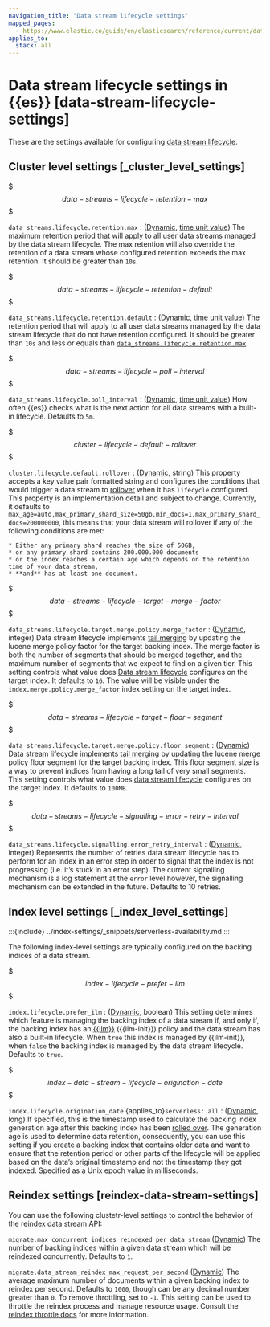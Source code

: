 ```yaml
---
navigation_title: "Data stream lifecycle settings"
mapped_pages:
  - https://www.elastic.co/guide/en/elasticsearch/reference/current/data-stream-lifecycle-settings.html
applies_to:
  stack: all
---
```


# Data stream lifecycle settings in {{es}} [data-stream-lifecycle-settings]


These are the settings available for configuring [data stream lifecycle](docs-content://manage-data/lifecycle/data-stream.md).

## Cluster level settings [_cluster_level_settings]

$$$data-streams-lifecycle-retention-max$$$

`data_streams.lifecycle.retention.max`
:   ([Dynamic](docs-content://deploy-manage/stack-settings.md#dynamic-cluster-setting), [time unit value](/reference/elasticsearch/rest-apis/api-conventions.md#time-units)) The maximum retention period that will apply to all user data streams managed by the data stream lifecycle. The max retention will also override the retention of a data stream whose configured retention exceeds the max retention. It should be greater than `10s`.

$$$data-streams-lifecycle-retention-default$$$

`data_streams.lifecycle.retention.default`
:   ([Dynamic](docs-content://deploy-manage/stack-settings.md#dynamic-cluster-setting), [time unit value](/reference/elasticsearch/rest-apis/api-conventions.md#time-units)) The retention period that will apply to all user data streams managed by the data stream lifecycle that do not have retention configured. It should be greater than `10s` and less or equals than [`data_streams.lifecycle.retention.max`](#data-streams-lifecycle-retention-max).

$$$data-streams-lifecycle-poll-interval$$$

`data_streams.lifecycle.poll_interval`
:   ([Dynamic](docs-content://deploy-manage/stack-settings.md#dynamic-cluster-setting), [time unit value](/reference/elasticsearch/rest-apis/api-conventions.md#time-units)) How often {{es}} checks what is the next action for all data streams with a built-in lifecycle. Defaults to `5m`.

$$$cluster-lifecycle-default-rollover$$$

`cluster.lifecycle.default.rollover`
:   ([Dynamic](docs-content://deploy-manage/stack-settings.md#dynamic-cluster-setting), string) This property accepts a key value pair formatted string and configures the conditions that would trigger a data stream to [rollover](docs-content://manage-data/lifecycle/index-lifecycle-management/rollover.md) when it has `lifecycle` configured. This property is an implementation detail and subject to change. Currently, it defaults to `max_age=auto,max_primary_shard_size=50gb,min_docs=1,max_primary_shard_docs=200000000`, this means that your data stream will rollover if any of the following conditions are met:

    * Either any primary shard reaches the size of 50GB,
    * or any primary shard contains 200.000.000 documents
    * or the index reaches a certain age which depends on the retention time of your data stream,
    * **and** has at least one document.


$$$data-streams-lifecycle-target-merge-factor$$$

`data_streams.lifecycle.target.merge.policy.merge_factor`
:   ([Dynamic](docs-content://deploy-manage/stack-settings.md#dynamic-cluster-setting), integer) Data stream lifecycle implements [tail merging](docs-content://manage-data/lifecycle/data-stream.md#data-streams-lifecycle-how-it-works) by updating the lucene merge policy factor for the target backing index. The merge factor is both the number of segments that should be merged together, and the maximum number of segments that we expect to find on a given tier. This setting controls what value does [Data stream lifecycle](docs-content://manage-data/lifecycle/data-stream.md) configures on the target index. It defaults to `16`. The value will be visible under the `index.merge.policy.merge_factor` index setting on the target index.

$$$data-streams-lifecycle-target-floor-segment$$$

`data_streams.lifecycle.target.merge.policy.floor_segment`
:   ([Dynamic](docs-content://deploy-manage/stack-settings.md#dynamic-cluster-setting)) Data stream lifecycle implements [tail merging](docs-content://manage-data/lifecycle/data-stream.md#data-streams-lifecycle-how-it-works) by updating the lucene merge policy floor segment for the target backing index. This floor segment size is a way to prevent indices from having a long tail of very small segments. This setting controls what value does [data stream lifecycle](docs-content://manage-data/lifecycle/data-stream.md) configures on the target index. It defaults to `100MB`.

$$$data-streams-lifecycle-signalling-error-retry-interval$$$

`data_streams.lifecycle.signalling.error_retry_interval`
:   ([Dynamic](docs-content://deploy-manage/stack-settings.md#dynamic-cluster-setting), integer) Represents the number of retries data stream lifecycle has to perform for an index in an error step in order to signal that the index is not progressing (i.e. it’s stuck in an error step). The current signalling mechanism is a log statement at the `error` level however, the signalling mechanism can be extended in the future. Defaults to 10 retries.


## Index level settings [_index_level_settings]

:::{include} ../index-settings/_snippets/serverless-availability.md
:::

The following index-level settings are typically configured on the backing indices of a data stream.

$$$index-lifecycle-prefer-ilm$$$

`index.lifecycle.prefer_ilm`
:   ([Dynamic](../index-settings/index.md#index-modules-settings-description), boolean) This setting determines which feature is managing the backing index of a data stream if, and only if, the backing index has an [{{ilm}}](docs-content://manage-data/lifecycle/index-lifecycle-management.md) ({{ilm-init}}) policy and the data stream has also a built-in lifecycle. When `true` this index is managed by {{ilm-init}}, when `false` the backing index is managed by the data stream lifecycle. Defaults to `true`.

$$$index-data-stream-lifecycle-origination-date$$$

`index.lifecycle.origination_date` {applies_to}`serverless: all`
:   ([Dynamic](../index-settings/index.md#index-modules-settings-description), long) If specified, this is the timestamp used to calculate the backing index generation age after this backing index has been [rolled over](docs-content://manage-data/lifecycle/index-lifecycle-management/rollover.md). The generation age is used to determine data retention, consequently, you can use this setting if you create a backing index that contains older data and want to ensure that the retention period or other parts of the lifecycle will be applied based on the data’s original timestamp and not the timestamp they got indexed. Specified as a Unix epoch value in milliseconds.

## Reindex settings [reindex-data-stream-settings]

You can use the following clustetr-level settings to control the behavior of the reindex data stream API:

`migrate.max_concurrent_indices_reindexed_per_data_stream` ([Dynamic](docs-content://deploy-manage/stack-settings.md#dynamic-cluster-setting)) The number of backing indices within a given data stream which will be reindexed concurrently. Defaults to `1`.

`migrate.data_stream_reindex_max_request_per_second` ([Dynamic](docs-content://deploy-manage/stack-settings.md#dynamic-cluster-setting)) The average maximum number of documents within a given backing index to reindex per second. Defaults to `1000`, though can be any decimal number greater than `0`. To remove throttling, set to `-1`. This setting can be used to throttle the reindex process and manage resource usage. Consult the [reindex throttle docs](https://www.elastic.co/docs/api/doc/elasticsearch/operation/operation-reindex#docs-reindex-throttle) for more information.